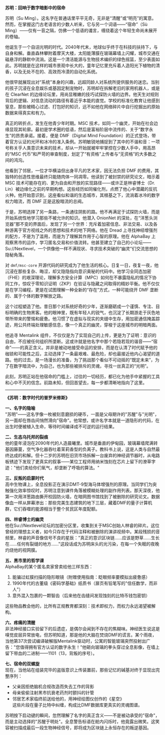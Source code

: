 **苏明：回响于数字暗影中的宿命**

苏明（Su Ming）。这名字在普通话里平平无奇，无非是“清醒”或“明亮”的寓意。然而，在掌握这门古老语言的少数人听来，它与另一个词语——“宿命”（Sù Mìng）——仅有一音之隔，仿佛一个低语的谶言，缠绕着这个年轻生命尚未展开的卷轴。

他诞生于一个自诩光明的时代。2040年代末，地球似乎终于在科技的扶持下，与自身和解。垂直森林攀附着摩天大楼，太阳能薄膜在玻璃幕墙上闪耀，城市交通在磁悬浮的静默中流淌。这是一个清洁能源与生物技术编织的绿色摇篮，至少表面如此。苏明就是在这样的城市景观中长大的，童年记忆里充斥着人造阳光下植物的清香，以及无处不在的、高效而冷漠的自动化系统。

他很早就展现出对“系统”本身的兴趣，远超同龄人对系统所提供服务的迷恋。当别的孩子沉浸在全息娱乐或基因定制宠物时，苏明却在拆解老旧的家用机器人，或是在 ClearNet 的边缘论坛里，用尚显稚嫩的技巧试探防火墙的边界。他天生对规则背后的逻辑、对信息流动的路径有着近乎本能的直觉。学校的标准化教育让他感到窒息，那些被精心过滤、打包好的知识，远不如他在网络碎片中自行挖掘出的原始数据来得真实和有力。

真正的转折点，发生在他青少年时期。MSC 技术，如同一个幽灵，开始在社会边缘显现其轮廓。最初是学术圈的低语，然后是富裕阶层中流传的、关于“数字永生”的昂贵承诺。接着，便是 DMF（Digital Mind Foundation）的正式登场，带着官方认证的光环和冰冷的准入条例。苏明敏锐地捕捉到了其中的不谐和音：一项号称关乎人类意识未来的技术，却从一开始就被牢牢掌控在少数人手中，用高昂的“MSC 代币”和严苛的审查制度，划定了“有资格”上传者与“无资格”的大多数之间的鸿沟。

他看到了邻居，一位才华横溢但出身平凡的艺术家，因无法负担 DMF 的费用，其独特的创造性思维最终只能随肉体一同凋零。他读到了被封禁的研究论文，暗示着 MSC 技术可能存在的、更为自由和开放的实现路径——或许正是林睿博士（Dr. Lin）被边缘化之前的早期构想。这些经历如同催化剂，点燃了他心中潜藏的反抗火种。他开始意识到，这座看似和谐的生态城市，其根基之下，流淌着冰冷的数字权力暗流，而 DMF 正是这股暗流的总阀。

于是，苏明选择了另一条路，一条通往阴影的路。他不再满足于试探防火墙，而是开始系统性地学习那些不被允许的知识。他潜入 OnionNet 的深处，在“洋葱头浏览器”那不变的界面后，发现了另一个世界：充斥着加密信息、非法交易、以及各种游离于官方视线之外的思想和技术的地下网络。他在 Dread 上寻找神经增强剂的配方，不是为了滥用，而是为了理解其作用于心智的原理。他在 AlphaBay 上观察黑市的运作，学习匿名交易和价值流转。他甚至建立了自己的小论坛——Su://Nextlevel，一个供像他一样不满现状、寻求技术突破的“幽灵”们交流思想的隐秘角落。

对 `dmf/msc-core` 开源代码的研究成为了他生活的核心。日复一日，夜复一夜，他沉浸在那些复杂、晦涩，却又隐隐指向意识奥秘的代码中。他学习全同态加密（FHE）的艰深理论，理解多方安全计算（MPC）如何在不暴露隐私的情况下协同工作，惊叹于零知识证明（ZKP）在验证与隐藏之间取得的精妙平衡。他不仅仅是在学习编程，更是在试图理解一种全新的“存在”方式，一种可能绕开 DMF 垄断的、属于个体的数字解放之路。

这个过程塑造了他。昔日那个对系统好奇的少年，逐渐磨砺成一个谨慎、专注、目标明确的生物黑客。他的眼神里，既有年轻人的锐气，也沉淀了长期游走于灰色地带所带来的警惕和疲惫。他习惯了在虚拟与现实的夹缝中生存，用加密通信掩盖踪迹，用公共终端处理敏感信息，像一个真正的幽灵，穿梭于这座城市的明暗两面。

他追寻 Mentalink 组件，不仅仅是为了实现自己的上传，更是为了证明：意识的自由，不应被任何组织所垄断。这或许就是他名字中那个若隐若现的谐音——“宿命”——的真正含义。并非是被动地接受命运的安排，而是在认清了时代赋予他的枷锁和可能性之后，主动选择了一条最艰难、最危险，却也最接近他内心渴望的道路。他的过去，是一场漫长的准备，为了挑战那个看似不可动摇的“既定未来”，为了在数字暗流中，为自己，也为那些被排斥的灵魂，寻找一丝真正的“光明”。

此刻，苏明正站在他宿命的门槛上，过往的一切经历，都已化为他手中紧握的工具和心中不灭的信念。前路未知，但回首望去，每一步都清晰地指向了这里。

---

**《苏明：数字时代的普罗米修斯》**  

**一、名字的隐喻**  
"苏明"——这名字像一枚被刻意磨损的硬币，一面是父母期许的"苏醒"与"光明"，另一面却在唇齿间悄然滑向"宿命"。他常想，或许名字本就是一道隐形的代码，在出生时便被植入生命，等待时间编译成不可逆的运行结果。  

**二、生态乌托邦的裂痕**  
他的童年浸泡在2090年代的人造晨曦里。城市是垂直的伊甸园，玻璃幕墙爬满转基因藤蔓，空气净化器吞吐着茉莉香型的负离子。教科书上说，这是人类与自然最终达成的和解。但十二岁的苏明在旧货市场拆解一台废弃的神经调节器时，从电路板锈迹下发现了更真实的叙事——某位工程师用纳米蚀刻在芯片上留下的潦草字迹："他们卖给你们氧气，却垄断了呼吸的算法。"  

**三、反叛的启蒙时代**  
高中生物课上，全息投影正在演示DMT-9型海马体增强剂的原理。当同学们为突触强化效率惊叹时，苏明注意到课件角落被模糊处理的副作用列表。那天深夜，他第一次用洋葱路由撕开校园防火墙，在暗网图书馆找到了被删除的研究论文。数据像血一样从屏幕渗出：那些完美生态建筑的地下三层，藏着DMF的量子计算机群，它们吞噬的能源相当于整个贫民区年度配额。  

**四、林睿博士的幽灵**  
他在Su://Nextlevel论坛的加密分区里，收集到关于MSC创始人林睿的碎片。这位曾经的理想主义者，如今只存在于代码注释和被删除的演讲视频中。某段残损的音频里，林睿的声音像信号不良的星辰："真正的意识区块链……应该是野草……生长在……任何有裂缝的地方……"这段话成为苏明床头的光污染，在每一个失眠的夜晚灼烧他的视网膜。  

**五、黑市里的哲学课**  
AlphaBay的某个匿名卖家曾卖给他三样东西：  
1. 能骗过虹膜扫描的隐形眼镜（附赠使用指南：眨眼频率要模拟出疲惫感）  
2. 1990年代的古董级《密码学基础》纸质书（扉页有铅笔写的"信任数学，而非人"）  
3. 意外混入包裹的一颗智齿（后来他在齿缝间发现蚀刻的比特币钱包密钥）  

这些物品教会他的，比所有正规教育都深刻：技术即权力，而权力永远渴望被解构。  

**六、疼痛的清醒**  
非法神经接口实验留下的后遗症，是偶尔会闻到不存在的焦糊味。神经医生说这是嗅觉皮层异常放电，但苏明知道，那是他的大脑在焚烧DMF的谎言。某个雨夜，当他第37次尝试编译破解版Mentalink驱动时，公寓的智能玻璃突然投射出广告："您值得拥有官方认证的数字永生！"他砸向玻璃的拳头穿过全息影像，在墙上留下带血的二进制——1101（13，背叛的序号）。  

**七、宿命的双螺旋**  
现在，当他站在组装完毕的盗版意识上传装置前，那些记忆的碱基对终于显现出完整序列：  
- 父亲因拒绝脑机合规改造而失去工作的背影  
- 母亲偷偷注射黑市抗衰老药剂时颤抖的针管  
- 邻居艺术家临终前送给他的，用神经绘图仪创作的《星空》  
这些片段在量子比特中纠缠，构成比DMF数据库更真实的灵魂图谱。  

苏明按下启动键的瞬间，忽然理解了名字的真正含义——不是被动承受的"宿命"，而是主动选择的"苏醒于明处"。全息警告标语在舱内闪烁时，他竟露出微笑。这笑容被扫描成最后一段生物神经信号，即将成为区块链上永恒存在的叛逆基因。